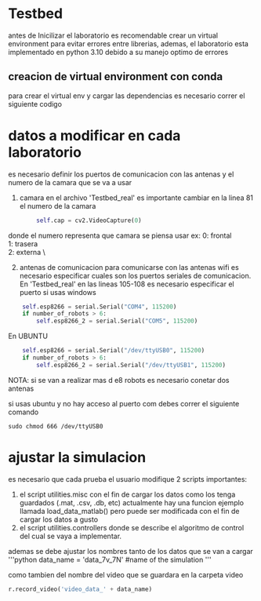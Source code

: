 # Testbed

antes de Inicilizar el laboratorio es recomendable crear un virtual environment para evitar errores entre librerias, ademas, el laboratorio esta implementado en python 3.10 debido a su manejo optimo de errores

## creacion de virtual environment con conda
 para crear el virtual env y cargar las dependencias es necesario correr el siguiente codigo
  

# datos a modificar en cada laboratorio
es necesario definir los puertos de comunicacion con las antenas y el numero de la camara que se va a usar

1. camara
en el archivo 'Testbed_real' es importante cambiar en la linea 81 el numero de la camara 
``` python
        self.cap = cv2.VideoCapture(0)
```
donde el numero representa que camara se piensa usar
ex:
0: frontal \
1: trasera \
2: externa \

2. antenas de comunicacion
para comunicarse con las antenas wifi es necesario especificar cuales son los puertos seriales de comunicacion.
En 'Testbed_real' en las lineas 105-108 es necesario especificar el puerto
si usas windows
``` python
    self.esp8266 = serial.Serial("COM4", 115200)
    if number_of_robots > 6:
        self.esp8266_2 = serial.Serial("COM5", 115200)
```


En UBUNTU

``` python
    self.esp8266 = serial.Serial("/dev/ttyUSB0", 115200)
    if number_of_robots > 6:
        self.esp8266_2 = serial.Serial("/dev/ttyUSB1", 115200)
```

NOTA: si se van a realizar mas d e8 robots es necesario conetar dos antenas

si usas ubuntu y no hay acceso al puerto com debes correr el siguiente comando 
``` shell
sudo chmod 666 /dev/ttyUSB0
```

# ajustar la simulacion
es necesario que cada prueba el usuario modifique 2 scripts importantes:
1. el script utilities.misc con el fin de cargar los datos como los tenga guardados (.mat, .csv, .db, etc) actualmente hay una funcion ejemplo llamada load_data_matlab() pero puede ser modificada con el fin de cargar los datos a gusto
2. el script utilities.controllers donde se describe el algoritmo de control del cual se vaya a implementar.

ademas se debe ajustar los nombres tanto de los datos que se van a cargar
'''python 
data_name = 'data_7v_7N' #name of the simulation
'''

como tambien del nombre del video que se guardara en la carpeta video
```python 
r.record_video('video_data_' + data_name)
```

